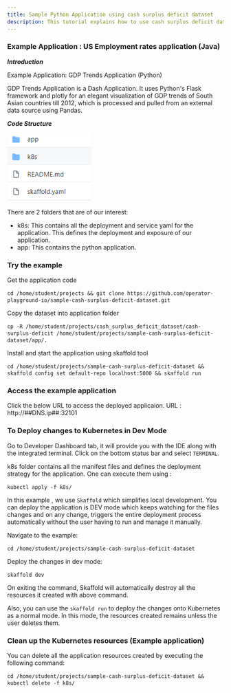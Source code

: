 ```yaml
---
title: Sample Python Application using cash surplus deficit dataset
description: This tutorial explains how to use cash surplus deficit dataset in a sample python application
---
```


### Example Application : US Employment rates application (Java)

***Introduction***

Example Application: GDP Trends Application (Python)

GDP Trends Application is a Dash Application. It uses Python's Flask framework and plotly for an elegant visualization of GDP trends of South Asian countries till 2012, which is processed and pulled from an external data source using Pandas. 

***Code Structure***

![codestructure](_images/app-structure.PNG)

There are 2 folders that are of our interest:
- k8s: This contains all the deployment and service yaml for the application. This defines the deployment and exposure of our application.
- app: This contains the python application.

### Try the example

Get the application code
```execute
cd /home/student/projects && git clone https://github.com/operator-playground-io/sample-cash-surplus-deficit-dataset.git
```

Copy the dataset into application folder
```execute
cp -R /home/student/projects/cash_surplus_deficit_dataset/cash-surplus-deficit /home/student/projects/sample-cash-surplus-deficit-dataset/app/.
```

Install and start the application using skaffold tool
```execute
cd /home/student/projects/sample-cash-surplus-deficit-dataset && skaffold config set default-repo localhost:5000 && skaffold run
```

### Access the example application

Click the below URL to access the deployed applicaion.
URL :  http://##DNS.ip##:32101

### To Deploy changes to Kubernetes in Dev Mode

Go to Developer Dashboard tab, it will provide you with the IDE along with the integrated terminal.  Click on the bottom status bar and select `TERMINAL`. 

k8s folder contains all the manifest files and defines the deployment strategy for the application.
One can execute them using :
```execute
kubectl apply -f k8s/
```

In this example , we use `Skaffold` which simplifies local development. You can deploy the application is DEV mode which keeps watching for the files changes and on any change, triggers the entire deployment process automatically without the user having to run and manage it manually.

Navigate to the example:
```execute
cd /home/student/projects/sample-cash-surplus-deficit-dataset
```

Deploy the changes in dev mode:
```execute
skaffold dev
```

On exiting the command, Skaffold will automatically destroy all the resources it created with above command.

Also, you can use the `skaffold run` to deploy the changes onto Kubernetes as a normal mode. In this mode, the resources created remains unless the user deletes them.

### Clean up the Kubernetes resources (Example application)

You can delete all the application resources created by executing the following command:
```execute
cd /home/student/projects/sample-cash-surplus-deficit-dataset && kubectl delete -f k8s/
```





